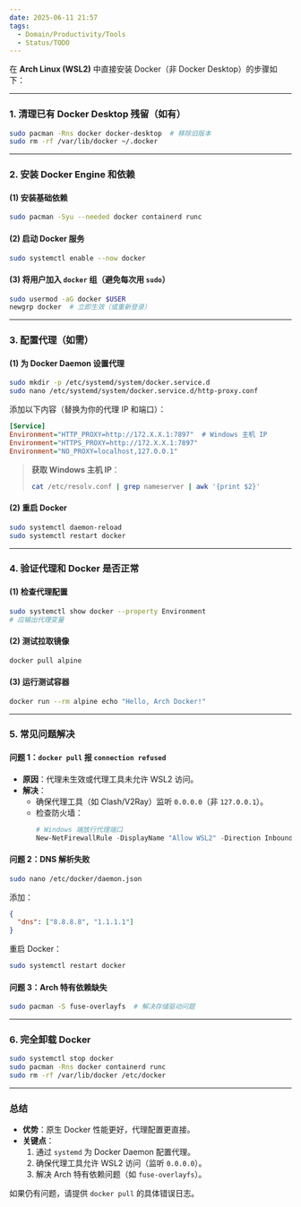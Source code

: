 ```yaml
---
date: 2025-06-11 21:57
tags:
  - Domain/Productivity/Tools
  - Status/TODO
---
```


在 **Arch Linux (WSL2)** 中直接安装 Docker（非 Docker Desktop）的步骤如下：

---

### **1. 清理已有 Docker Desktop 残留（如有）**

```bash
sudo pacman -Rns docker docker-desktop  # 移除旧版本
sudo rm -rf /var/lib/docker ~/.docker
```

---

### **2. 安装 Docker Engine 和依赖**

#### **(1) 安装基础依赖**

```bash
sudo pacman -Syu --needed docker containerd runc
```

#### **(2) 启动 Docker 服务**

```bash
sudo systemctl enable --now docker
```

#### **(3) 将用户加入 `docker` 组（避免每次用 `sudo`）**

```bash
sudo usermod -aG docker $USER
newgrp docker  # 立即生效（或重新登录）
```

---

### **3. 配置代理（如需）**

#### **(1) 为 Docker Daemon 设置代理**

```bash
sudo mkdir -p /etc/systemd/system/docker.service.d
sudo nano /etc/systemd/system/docker.service.d/http-proxy.conf
```

添加以下内容（替换为你的代理 IP 和端口）：

```ini
[Service]
Environment="HTTP_PROXY=http://172.X.X.1:7897"  # Windows 主机 IP
Environment="HTTPS_PROXY=http://172.X.X.1:7897"
Environment="NO_PROXY=localhost,127.0.0.1"
```

> **获取 Windows 主机 IP**：
>
> ```bash
> cat /etc/resolv.conf | grep nameserver | awk '{print $2}'
> ```

#### **(2) 重启 Docker**

```bash
sudo systemctl daemon-reload
sudo systemctl restart docker
```

---

### **4. 验证代理和 Docker 是否正常**

#### **(1) 检查代理配置**

```bash
sudo systemctl show docker --property Environment
# 应输出代理变量
```

#### **(2) 测试拉取镜像**

```bash
docker pull alpine
```

#### **(3) 运行测试容器**

```bash
docker run --rm alpine echo "Hello, Arch Docker!"
```

---

### **5. 常见问题解决**

#### **问题 1：`docker pull` 报 `connection refused`**

- **原因**：代理未生效或代理工具未允许 WSL2 访问。
- **解决**：
  - 确保代理工具（如 Clash/V2Ray）监听 `0.0.0.0`（非 `127.0.0.1`）。
  - 检查防火墙：
    ```powershell
    # Windows 端放行代理端口
    New-NetFirewallRule -DisplayName "Allow WSL2" -Direction Inbound -Action Allow -Protocol TCP -LocalPort 7897
    ```

#### **问题 2：DNS 解析失败**

```bash
sudo nano /etc/docker/daemon.json
```

添加：

```json
{
  "dns": ["8.8.8.8", "1.1.1.1"]
}
```

重启 Docker：

```bash
sudo systemctl restart docker
```

#### **问题 3：Arch 特有依赖缺失**

```bash
sudo pacman -S fuse-overlayfs  # 解决存储驱动问题
```

---

### **6. 完全卸载 Docker**

```bash
sudo systemctl stop docker
sudo pacman -Rns docker containerd runc
sudo rm -rf /var/lib/docker /etc/docker
```

---

### **总结**

- **优势**：原生 Docker 性能更好，代理配置更直接。
- **关键点**：
  1. 通过 `systemd` 为 Docker Daemon 配置代理。
  2. 确保代理工具允许 WSL2 访问（监听 `0.0.0.0`）。
  3. 解决 Arch 特有依赖问题（如 `fuse-overlayfs`）。

如果仍有问题，请提供 `docker pull` 的具体错误日志。
